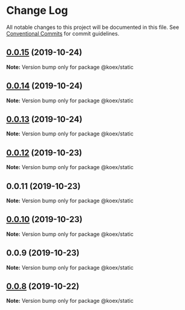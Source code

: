# Change Log

All notable changes to this project will be documented in this file.
See [Conventional Commits](https://conventionalcommits.org) for commit guidelines.

## [0.0.15](https://github.com/koexjs/static/compare/v0.0.14...v0.0.15) (2019-10-24)

**Note:** Version bump only for package @koex/static





## [0.0.14](https://github.com/koexjs/static/compare/v0.0.13...v0.0.14) (2019-10-24)

**Note:** Version bump only for package @koex/static





## [0.0.13](https://github.com/koexjs/static/compare/v0.0.12...v0.0.13) (2019-10-24)

**Note:** Version bump only for package @koex/static





## [0.0.12](https://github.com/koexjs/static/compare/v0.0.11...v0.0.12) (2019-10-23)

**Note:** Version bump only for package @koex/static





## 0.0.11 (2019-10-23)

**Note:** Version bump only for package @koex/static





## [0.0.10](https://github.com/koexjs/static/compare/v0.0.9...v0.0.10) (2019-10-23)

**Note:** Version bump only for package @koex/static





## 0.0.9 (2019-10-23)

**Note:** Version bump only for package @koex/static





## [0.0.8](https://github.com/koexjs/static/compare/v0.0.7...v0.0.8) (2019-10-22)

**Note:** Version bump only for package @koex/static
